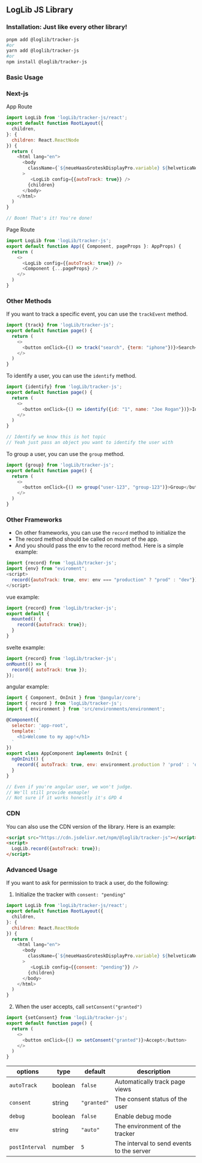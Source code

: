 ## LogLib JS Library


### Installation: Just like every other library!

```bash
pnpm add @loglib/tracker-js
#or
yarn add @loglib/tracker-js
#or
npm install @loglib/tracker-js
```

### Basic Usage

### Next-js

App Route
```js
import LogLib from 'logLib/tracker-js/react';
export default function RootLayout({
  children,
}: {
  children: React.ReactNode
}) {
  return (
    <html lang="en">
      <body
        className={`${neueHaasGroteskDisplayPro.variable} ${helveticaNeue.variable} font-neueHaas`}
      >
         <LogLib config={{autoTrack: true}} />
        {children}
      </body>
    </html>
  )
}

// Boom! That's it! You're done!
```

Page Route
```js
import LogLib from 'logLib/tracker-js';
export default function App({ Component, pageProps }: AppProps) {
  return (
    <>
      <LogLib config={{autoTrack: true}} />
      <Component {...pageProps} />
    </>
  )
}
```

### Other Methods
If you want to track a specific event, you can use the `trackEvent` method.

```js
import {track} from 'logLib/tracker-js';
export default function page() {
  return (
    <>
      <button onClick={() => track("search", {term: "iphone"})}>Search</button>
    </>
  )
}
```

To identify a user, you can use the `identify` method.

```js
import {identify} from 'logLib/tracker-js';
export default function page() {
  return (
    <>
      <button onClick={() => identify({id: "1", name: "Joe Rogan"})}>Identify</button>
    </>
  )
}

// Identify we know this is hot topic
// Yeah just pass an object you want to identify the user with
```

To group a user, you can use the `group` method.

```js
import {group} from 'logLib/tracker-js';
export default function page() {
  return (
    <>
      <button onClick={() => group("user-123", "group-123")}>Group</button>
    </>
  )
}
```


### Other Frameworks

- On other frameworks, you can use the `record` method to initialize the  
- The record method should be called on mount of the app. 
- And you should pass the env to the record method. Here is a simple example:
```js
import {record} from 'logLib/tracker-js';
import {env} from "eviroment";
<script>
  record({autoTrack: true, env: env === "production" ? "prod" : "dev"});
</script>
```

vue example:
```js
import {record} from 'logLib/tracker-js';
export default {
  mounted() {
    record({autoTrack: true});
  }
}
```

svelte example:
```js
import {record} from 'logLib/tracker-js';
onMount(() => {
  record({ autoTrack: true });
});
```

angular example:
```js
import { Component, OnInit } from '@angular/core';
import { record } from 'logLib/tracker-js';
import { environment } from 'src/environments/environment';

@Component({
  selector: 'app-root',
  template: `
    <h1>Welcome to my app!</h1>
  `
})
export class AppComponent implements OnInit {
  ngOnInit() {
    record({ autoTrack: true, env: environment.production ? 'prod' : 'dev' });
  }
}

// Even if you're angular user, we won't judge. 
// We'll still provide exmaple!
// Not sure if it works honestly it's GPD 4
```

### CDN
You can also use the CDN version of the library. Here is an example:
```html
<script src="https://cdn.jsdelivr.net/npm/@loglib/tracker-js"></script>
<script>
  LogLib.record({autoTrack: true});
</script>
```

### Advanced Usage
If you want to ask for permission to track a user, do the following:
1. Initialize the tracker with `consent: "pending"`
```js
import LogLib from 'logLib/tracker-js/react';
export default function RootLayout({
  children,
}: {
  children: React.ReactNode
}) {
  return (
    <html lang="en">
      <body
        className={`${neueHaasGroteskDisplayPro.variable} ${helveticaNeue.variable} font-neueHaas`}
      >
         <LogLib config={{consent: "pending"}} />
        {children}
      </body>
    </html>
  )
}
```
2. When the user accepts, call `setConsent("granted")`
```js
import {setConsent} from 'logLib/tracker-js';
export default function page() {
  return (
    <>
      <button onClick={() => setConsent("granted")}>Accept</button>
    </>
  )
}
```



| options        | type    | default     | description                               |
| -------------- | ------- | ----------- | ----------------------------------------- |
| `autoTrack`    | boolean | `false`     | Automatically track page views            |
| `consent`      | string  | `"granted"` | The consent status of the user            |
| `debug`        | boolean | `false`     | Enable debug mode                         |
| `env`          | string  | `"auto"`    | The environment of the tracker            |
| `postInterval` | number  | `5`         | The interval to send events to the server |